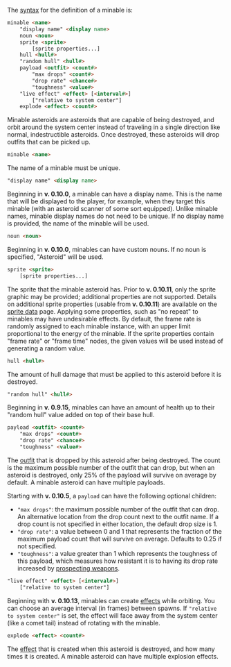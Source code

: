 The [syntax](DataFormat#grammar-specifications) for the definition of a minable is:

```html
minable <name>
	"display name" <display name>
	noun <noun>
	sprite <sprite>
		[sprite properties...]
	hull <hull#>
	"random hull" <hull#>
	payload <outfit> <count#>
		"max drops" <count#>
		"drop rate" <chance#>
		"toughness" <value#>
	"live effect" <effect> [<interval#>]
		["relative to system center"]
	explode <effect> <count#>
```

Minable asteroids are asteroids that are capable of being destroyed, and orbit around the system center instead of traveling in a single direction like normal, indestructible asteroids. Once destroyed, these asteroids will drop outfits that can be picked up.

```html
minable <name>
```

The name of a minable must be unique.

```html
"display name" <display name>
```

Beginning in **v. 0.10.0**, a minable can have a display name. This is the name that will be displayed to the player, for example, when they target this minable (with an asteroid scanner of some sort equipped). Unlike minable names, minable display names do not need to be unique.
If no display name is provided, the name of the minable will be used.

```html
noun <noun>
```

Beginning in **v. 0.10.0**, minables can have custom nouns. If no noun is specified, "Asteroid" will be used.

```html
sprite <sprite>
	[sprite properties...]
```

The sprite that the minable asteroid has. Prior to **v. 0.10.11**, only the sprite graphic may be provided; additional properties are not supported.
Details on additional sprite properties (usable from **v. 0.10.11**) are available on the [sprite data](SpriteData) page. Applying some properties, such as "no repeat" to minables may have undesirable effects.
By default, the frame rate is randomly assigned to each minable instance, with an upper limit proportional to the energy of the minable. If the sprite properties contain "frame rate" or "frame time" nodes, the given values will be used instead of generating a random value.

```html
hull <hull#>
```

The amount of hull damage that must be applied to this asteroid before it is destroyed.

```html
"random hull" <hull#>
```

Beginning in **v. 0.9.15**, minables can have an amount of health up to their "random hull" value added on top of their base hull.

```html
payload <outfit> <count#>
	"max drops" <count#>
	"drop rate" <chance#>
	"toughness" <value#>
```

The [outfit](CreatingOutfits) that is dropped by this asteroid after being destroyed. The count is the maximum possible number of the outfit that can drop, but when an asteroid is destroyed, only 25% of the payload will survive on average by default. A minable asteroid can have multiple payloads.

Starting with **v. 0.10.5**, a `payload` can have the following optional children:
* `"max drops"`: the maximum possible number of the outfit that can drop. An alternative location from the drop count next to the outfit name. If a drop count is not specified in either location, the default drop size is 1.
* `"drop rate"`: a value between 0 and 1 that represents the fraction of the maximum payload count that will survive on average. Defaults to 0.25 if not specified.
* `"toughness"`: a value greater than 1 which represents the toughness of this payload, which measures how resistant it is to having its drop rate increased by [prospecting weapons](https://github.com/endless-sky/endless-sky/wiki/CreatingOutfits#weapon-attributes).

```html
"live effect" <effect> [<interval#>]
	["relative to system center"]
```

Beginning with **v. 0.10.13**, minables can create [effects](CreatingEffects) while orbiting. You can choose an average interval (in frames) between spawns. If `"relative to system center"` is set, the effect will face away from the system center (like a comet tail) instead of rotating with the minable.

```html
explode <effect> <count#>
```

The [effect](CreatingEffects) that is created when this asteroid is destroyed, and how many times it is created. A minable asteroid can have multiple explosion effects.
